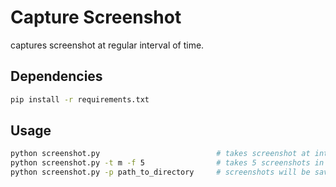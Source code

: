 # Capture Screenshot

captures screenshot at regular interval of time.

## Dependencies

```bash
pip install -r requirements.txt
```

## Usage

```bash
python screenshot.py                          # takes screenshot at interval of 1 hour
python screenshot.py -t m -f 5                # takes 5 screenshots in 1 minute 
python screenshot.py -p path_to_directory     # screenshots will be saved to path_to_directory
```
